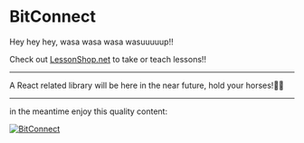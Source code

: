 # BitConnect

Hey hey hey, wasa wasa wasa wasuuuuup!!


Check out [LessonShop.net](https://lessonshop.net) to take or teach lessons!!


---

A React related library will be here in the near future, hold your horses!🐎🐙


---


in the meantime enjoy this quality content:

[![ BitConnect ](https://img.youtube.com/vi/vabXXkZjKiw/0.jpg)](https://www.youtube.com/watch?v=vabXXkZjKiw)
